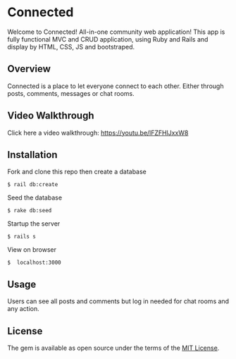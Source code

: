 # Connected

Welcome to Connected! All-in-one community web application! This app is fully functional MVC and CRUD application, using Ruby and Rails and display by HTML, CSS, JS and bootstraped. 


## Overview

Connected is a place to let everyone connect to each other. Either through posts, comments, messages or chat rooms.

## Video Walkthrough

Click here a video walkthrough: https://youtu.be/lFZFHlJxxW8

## Installation

Fork and clone this repo then create a database

    $ rail db:create

Seed the database

    $ rake db:seed

Startup the server

    $ rails s

View on browser

    $  localhost:3000

## Usage

Users can see all posts and comments but log in needed for chat rooms and any action.

## License

The gem is available as open source under the terms of the [MIT License](https://opensource.org/licenses/MIT).
